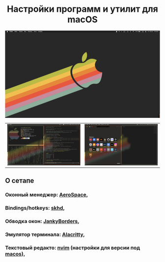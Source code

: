 <h1 align="center">Настройки программ и утилит для macOS</h3>

<img src="https://github.com/wariazait/dotfiles/blob/main/images/showcase/Снимок%20экрана%202025-04-29%20в%2014.59.50.png" alt="Screenshot 1" width="900"/>

<table>
  <tr>
    <td>
      <img src="https://github.com/wariazait/dotfiles/blob/main/images/showcase/Снимок%20экрана%202025-04-29%20в%2015.01.08.png" alt="Screenshot 2" width="900"/>
    </td>
    <td>
      <img src="https://github.com/wariazait/dotfiles/blob/main/images/showcase/Снимок%20экрана%202025-04-29%20в%2015.02.23.png" alt="Screenshot 3" width="900"/>
    </td>
  </tr>
</table>

<!-- ABOUT THE PROJECT -->
## О сетапе

### Оконный менеджер: [AeroSpace](https://github.com/nikitabobko/AeroSpace),

### Bindings/hotkeys: [skhd](https://github.com/koekeishiya/skhd),

### Обводка окон: [JankyBorders](https://github.com/FelixKratz/JankyBorders),

### Эмулятор терминала: [Alacritty](https://github.com/alacritty/alacritty),

### Текстовый редакто: [nvim](https://github.com/neovim/neovim) (настройки для версии под [macos](https://github.com/ErdajtSopjani/nvim)), 
